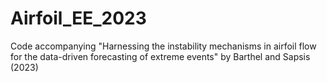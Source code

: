 # Airfoil_EE_2023
Code accompanying "Harnessing the instability mechanisms in airfoil flow for the data-driven forecasting of extreme events" by Barthel and Sapsis (2023)
